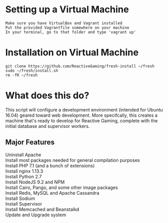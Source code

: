 # Setting up a Virtual Machine
```
Make sure you have VirtualBox and Vagrant installed
Put the provided Vagrantfile somewhere on your machine
In your terminal, go to that folder and type 'vagrant up'
```

# Installation on Virtual Machine
```
git clone https://github.com/ReactiveGaming/fresh-install ~/fresh
sudo ~/fresh/install.sh
rm -fR ~/fresh
```

# What does this do?
This script will configure a development environment (intended for Ubuntu 16.04) geared toward web development. More specifcally, this creates a machine that's ready to develop for Reactive Gaming, complete with the initial database and supervisor workers.

## Major Features
Uninstall Apache  
Install most packages needed for general compilation purposes  
Install PHP 7.1 (and a bunch of extensions)  
Install nginx 1.13.3  
Install Python 2.7  
Install NodeJS 9.2 and NPM  
Install Cairo, Pango, and some other image packages  
Install Redis, MySQL and Apache Cassandra  
Install Sodium  
Install Supervisor  
Install Memcached and Beanstalkd  
Update and Upgrade system
